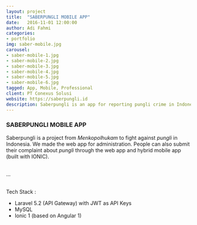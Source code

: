 ```yaml
---
layout: project
title:  "SABERPUNGLI MOBILE APP"
date:   2016-11-01 12:00:00
author: Adi Fahmi
categories:
- portfolio
img: saber-mobile.jpg
carousel:
- saber-mobile-1.jpg
- saber-mobile-2.jpg
- saber-mobile-3.jpg
- saber-mobile-4.jpg
- saber-mobile-5.jpg
- saber-mobile-6.jpg
tagged: App, Mobile, Professional
client: PT Conexus Solusi
website: https://saberpungli.id
description: Saberpungli is an app for reporting pungli crime in Indonesia
---
```

<h3>SABERPUNGLI MOBILE APP</h3>

<p>Saberpungli is a project from <em>Menkopolhukam</em> to fight against <em>pungli</em> in Indonesia. We made the web app for administration. People can also submit their complaint about&nbsp;<em>pungli</em> through the web app and hybrid mobile app (built with IONIC).<br><br>
  
<p>...</p>

<p><br /> Tech Stack :</p>
<ul>
    <li>Laravel 5.2 (API Gateway) with JWT as API Keys</li>
    <li>MySQL</li>
    <li>Ionic 1 (based on Angular 1)</li>
</ul>
